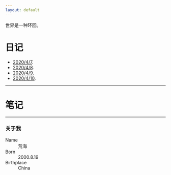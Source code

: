 ```yaml
---
layout: default
---
```


世界是一种环回。

# 日记

*   [2020/4/7](./dairy/20200407.html).
*   [2020/4/8](./dairy/20200408.html).
*   [2020/4/9](./dairy/20200409.html).
*   [2020/4/10](./dairy/20200409.html).

* * *

# 笔记

* * *

### 关于我

<dl>
<dt>Name</dt>
<dd>荒海</dd>
<dt>Born</dt>
<dd>2000.8.19</dd>
<dt>Birthplace</dt>
<dd>China</dd>
</dl>

